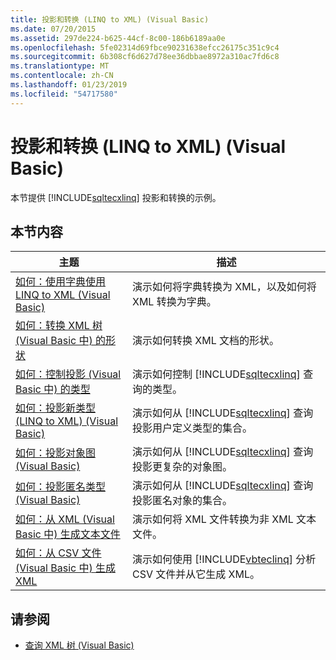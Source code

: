 ```yaml
---
title: 投影和转换 (LINQ to XML) (Visual Basic)
ms.date: 07/20/2015
ms.assetid: 297de224-b625-44cf-8c00-186b6189aa0e
ms.openlocfilehash: 5fe02314d69fbce90231638efcc26175c351c9c4
ms.sourcegitcommit: 6b308cf6d627d78ee36dbbae8972a310ac7fd6c8
ms.translationtype: MT
ms.contentlocale: zh-CN
ms.lasthandoff: 01/23/2019
ms.locfileid: "54717580"
---
```

# <a name="projections-and-transformations-linq-to-xml-visual-basic"></a>投影和转换 (LINQ to XML) (Visual Basic)
本节提供 [!INCLUDE[sqltecxlinq](~/includes/sqltecxlinq-md.md)] 投影和转换的示例。  
  
## <a name="in-this-section"></a>本节内容  
  
|主题|描述|  
|-----------|-----------------|  
|[如何：使用字典使用 LINQ to XML (Visual Basic)](../../../../visual-basic/programming-guide/concepts/linq/how-to-work-with-dictionaries-using-linq-to-xml.md)|演示如何将字典转换为 XML，以及如何将 XML 转换为字典。|  
|[如何：转换 XML 树 (Visual Basic 中) 的形状](../../../../visual-basic/programming-guide/concepts/linq/how-to-transform-the-shape-of-an-xml-tree.md)|演示如何转换 XML 文档的形状。|  
|[如何：控制投影 (Visual Basic 中) 的类型](../../../../visual-basic/programming-guide/concepts/linq/how-to-control-the-type-of-a-projection.md)|演示如何控制 [!INCLUDE[sqltecxlinq](~/includes/sqltecxlinq-md.md)] 查询的类型。|  
|[如何：投影新类型 (LINQ to XML) (Visual Basic)](../../../../visual-basic/programming-guide/concepts/linq/how-to-project-a-new-type-linq-to-xml.md)|演示如何从 [!INCLUDE[sqltecxlinq](~/includes/sqltecxlinq-md.md)] 查询投影用户定义类型的集合。|  
|[如何：投影对象图 (Visual Basic)](../../../../visual-basic/programming-guide/concepts/linq/how-to-project-an-object-graph.md)|演示如何从 [!INCLUDE[sqltecxlinq](~/includes/sqltecxlinq-md.md)] 查询投影更复杂的对象图。|  
|[如何：投影匿名类型 (Visual Basic)](../../../../visual-basic/programming-guide/concepts/linq/how-to-project-an-anonymous-type.md)|演示如何从 [!INCLUDE[sqltecxlinq](~/includes/sqltecxlinq-md.md)] 查询投影匿名对象的集合。|  
|[如何：从 XML (Visual Basic 中) 生成文本文件](../../../../visual-basic/programming-guide/concepts/linq/how-to-generate-text-files-from-xml.md)|演示如何将 XML 文件转换为非 XML 文本文件。|  
|[如何：从 CSV 文件 (Visual Basic 中) 生成 XML](../../../../visual-basic/programming-guide/concepts/linq/how-to-generate-xml-from-csv-files.md)|演示如何使用 [!INCLUDE[vbteclinq](~/includes/vbteclinq-md.md)] 分析 CSV 文件并从它生成 XML。|  
  
## <a name="see-also"></a>请参阅
- [查询 XML 树 (Visual Basic)](../../../../visual-basic/programming-guide/concepts/linq/querying-xml-trees.md)
